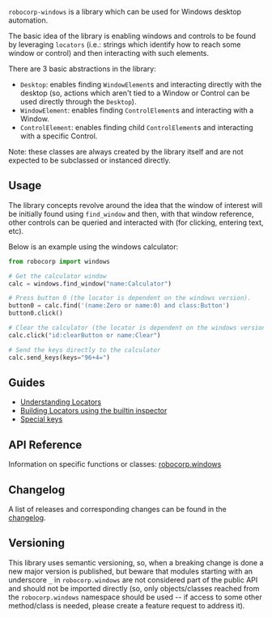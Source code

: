 `robocorp-windows` is a library which can be used for Windows desktop automation.

The basic idea of the library is enabling windows and controls to be found
by leveraging `locators` (i.e.: strings which identify how to reach some
window or control) and then interacting with such elements.

There are 3 basic abstractions in the library:

- `Desktop`: enables finding `WindowElement`s and interacting directly with the 
  desktop (so, actions which aren't tied to a Window or Control can be used directly
  through the `Desktop`).
- `WindowElement`: enables finding `ControlElement`s and interacting with a Window.
- `ControlElement`: enables finding child `ControlElement`s and interacting with a specific Control.

Note: these classes are always created by the library itself and are not expected
to be subclassed or instanced directly.

## Usage

The library concepts revolve around the idea that the window of interest will be 
initially found using `find_window` and then, with that window reference, other
controls can be queried and interacted with (for clicking, entering text, etc).

Below is an example using the windows calculator:


```python
from robocorp import windows

# Get the calculator window
calc = windows.find_window("name:Calculator")

# Press button 0 (the locator is dependent on the windows version).
button0 = calc.find('(name:Zero or name:0) and class:Button')
button0.click()

# Clear the calculator (the locator is dependent on the windows version).
calc.click("id:clearButton or name:Clear")

# Send the keys directly to the calculator
calc.send_keys(keys="96+4=")
```


## Guides

- [Understanding Locators](https://github.com/robocorp/robocorp/blob/master/windows/docs/guides/00-locators.md)
- [Building Locators using the builtin inspector](https://github.com/robocorp/robocorp/blob/master/windows/docs/guides/01-locator-inspecting.md)
- [Special keys](https://github.com/robocorp/robocorp/blob/master/windows/docs/guides/02-special-keys.md)


## API Reference

Information on specific functions or classes: [robocorp.windows](https://github.com/robocorp/robocorp/blob/master/windows/docs/api/robocorp.windows.md)

## Changelog

A list of releases and corresponding changes can be found in the [changelog](https://github.com/robocorp/robocorp/blob/master/windows/docs/CHANGELOG.md).

## Versioning

This library uses semantic versioning, so, when a breaking change is done
a new major version is published, but beware that modules starting with an 
underscore `_` in `robocorp.windows` are not considered
part of the public API and should not be imported directly (so, only objects/classes
reached from the `robocorp.windows` namespace should be used -- if access to some
other method/class is needed, please create a feature request to address it).
